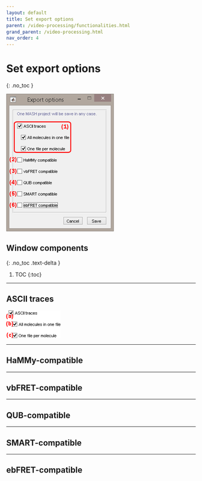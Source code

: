 ```yaml
---
layout: default
title: Set export options
parent: /video-processing/functionalities.html
grand_parent: /video-processing.html
nav_order: 4
---
```


# Set export options
{: .no_toc }

<a href="../../assets/images/gui/VP-panel-integration-expopt.png"><img src="../../assets/images/gui/VP-panel-integration-expopt.png" style="max-width: 286px;"/></a>


## Window components
{: .no_toc .text-delta }

1. TOC
{:toc}

---

## ASCII traces

<a href="../../assets/images/gui/VP-panel-integration-expopt-ascii.png"><img src="../../assets/images/gui/VP-panel-integration-expopt-ascii.png" style="max-width: 144px;"/></a>

---

## HaMMy-compatible

---

## vbFRET-compatible

---

## QUB-compatible

---

## SMART-compatible

---

## ebFRET-compatible




